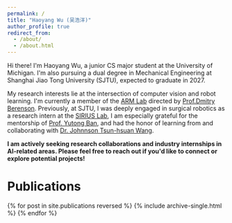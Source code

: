 ```yaml
---
permalink: /
title: "Haoyang Wu (吴浩洋)"
author_profile: true
redirect_from: 
  - /about/
  - /about.html
---
```


Hi there! I'm Haoyang Wu, a junior CS major student at the University of Michigan. I'm also pursuing a dual degree in Mechanical Engineering at Shanghai Jiao Tong University (SJTU), expected to graduate in 2027.

My research interests lie at the intersection of computer vision and robot learning. I'm currently a member of the [ARM Lab](https://arm.robotics.umich.edu) directed by [Prof.Dmitry Berenson](https://berenson.robotics.umich.edu). Previously, at SJTU, I was deeply engaged in surgical robotics as a research intern at the [SIRIUS Lab](https://banyutong.github.io/sirius_lab_website/index.html#research), I am especially grateful for the mentorship of [Prof. Yutong Ban](https://people.csail.mit.edu/yban/), and had the honor of learning from and collaborating with [Dr. Johnnson Tsun-hsuan Wang](https://zswang666.github.io).

**I am actively seeking research collaborations and industry internships in AI-related areas. Please feel free to reach out if you'd like to connect or explore potential projects!**

# Publications

{% for post in site.publications reversed %}
  {% include archive-single.html %}
{% endfor %}
